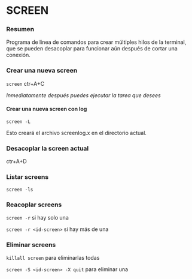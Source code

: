 # SCREEN
### Resumen
Programa de linea de comandos para crear múltiples hilos de la terminal, que se pueden desacoplar para funcionar aún después de cortar una conexión.
### Crear una nueva screen
`screen`  ctr+A+C

*Inmediatamente después puedes ejecutar la tarea que desees*

#### Crear una nueva screen con log
`screen -L`

Esto creará el archivo screenlog.x en el directorio actual.

### Desacoplar la screen actual
ctr+A+D
### Listar screens
`screen -ls`
### Reacoplar screens
`screen -r` si hay solo una

`screen -r <id-screen>` si hay más de una

### Eliminar screens
`killall screen` para eliminarlas todas

`screen -S <id-screen> -X quit` para eliminar una
